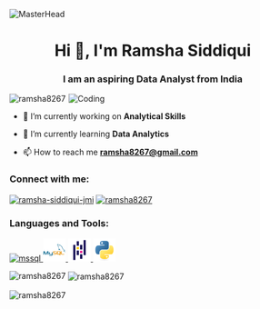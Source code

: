 ![MasterHead](https://wallpaperaccess.com/full/3959399.jpg)
<h1 align="center">Hi 👋, I'm Ramsha Siddiqui</h1>
<h3 align="center">I am an aspiring Data Analyst from India</h3>
<img align="right" alt="Coding" width="400" src="https://www.careerguide.com/career/wp-content/uploads/2021/07/dream-job_new1.gif">
<p align="left"> <img src="https://komarev.com/ghpvc/?username=ramsha8267&label=Profile%20views&color=0e75b6&style=flat" alt="ramsha8267" /> </p>

- 🔭 I’m currently working on **Analytical Skills**

- 🌱 I’m currently learning **Data Analytics**

- 📫 How to reach me **ramsha8267@gmail.com**

<h3 align="left">Connect with me:</h3>
<p align="left">
<a href="https://linkedin.com/in/ramsha-siddiqui-jmi" target="blank"><img align="center" src="https://raw.githubusercontent.com/rahuldkjain/github-profile-readme-generator/master/src/images/icons/Social/linked-in-alt.svg" alt="ramsha-siddiqui-jmi" height="30" width="40" /></a>
<a href="https://www.hackerrank.com/ramsha8267" target="blank"><img align="center" src="https://raw.githubusercontent.com/rahuldkjain/github-profile-readme-generator/master/src/images/icons/Social/hackerrank.svg" alt="ramsha8267" height="30" width="40" /></a>
</p>

<h3 align="left">Languages and Tools:</h3>
<p align="left"> <a href="https://www.microsoft.com/en-us/sql-server" target="_blank" rel="noreferrer"> <img src="https://www.svgrepo.com/show/303229/microsoft-sql-server-logo.svg" alt="mssql" width="40" height="40"/> </a> <a href="https://www.mysql.com/" target="_blank" rel="noreferrer"> <img src="https://raw.githubusercontent.com/devicons/devicon/master/icons/mysql/mysql-original-wordmark.svg" alt="mysql" width="40" height="40"/> </a> <a href="https://pandas.pydata.org/" target="_blank" rel="noreferrer"> <img src="https://raw.githubusercontent.com/devicons/devicon/2ae2a900d2f041da66e950e4d48052658d850630/icons/pandas/pandas-original.svg" alt="pandas" width="40" height="40"/> </a> <a href="https://www.python.org" target="_blank" rel="noreferrer"> <img src="https://raw.githubusercontent.com/devicons/devicon/master/icons/python/python-original.svg" alt="python" width="40" height="40"/> </a> </p>

<p><img align="left" src="https://github-readme-stats.vercel.app/api/top-langs?username=ramsha8267&show_icons=true&locale=en&layout=compact" alt="ramsha8267" /></p>

<p>&nbsp;<img align="center" src="https://github-readme-stats.vercel.app/api?username=ramsha8267&show_icons=true&locale=en" alt="ramsha8267" /></p>

<p><img align="center" src="https://github-readme-streak-stats.herokuapp.com/?user=ramsha8267&" alt="ramsha8267" /></p>

